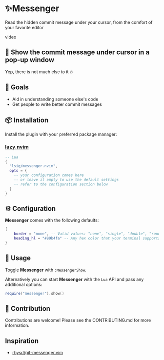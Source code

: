 # ✨Messenger

Read the hidden commit message under your cursor, from the comfort of your favorite editor

video

## 💬 Show the commit message under cursor in a pop-up window

Yep, there is not much else to it 🔥

## 🎯 Goals

- Aid in understanding someone else's code
- Get people to write better commit messages

## 📦 Installation

Install the plugin with your preferred package manager:

### [lazy.nvim](https://github.com/folke/lazy.nvim)

```lua
-- Lua
{
  "lsig/messenger.nvim",
  opts = {
    -- your configuration comes here
    -- or leave it empty to use the default settings
    -- refer to the configuration section below
  }
}
```

## ⚙️ Configuration

**Messenger** comes with the following defaults:

```lua
{
    border = "none", -- Valid values: "none", "single", "double", "rounded", "solid", "shadow".
    heading_hl = "#89b4fa" -- Any hex color that your terminal supports
}
```

## 🚀 Usage

Toggle **Messenger** with `:MessengerShow`.

Alternatively you can start **Messenger** with the `Lua` API and pass any additional options:

```lua
require("messenger").show()
```

## 🤝 Contribution

Contributions are welcome! Please see the CONTRIBUTING.md for more information.

## Inspiration

- [rhysd/git-messenger.vim](https://github.com/rhysd/git-messenger.vim)
